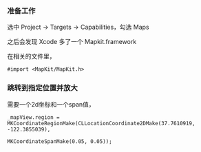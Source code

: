### 准备工作

选中 Project -> Targets -> Capabilities，勾选 Maps

之后会发现 Xcode 多了一个 Mapkit.framework

在相关的文件里，

```
#import <MapKit/MapKit.h>
```

### 跳转到指定位置并放大

需要一个2d坐标和一个span值，

```
_mapView.region = MKCoordinateRegionMake(CLLocationCoordinate2DMake(37.7610919, -122.3855039),
                                             MKCoordinateSpanMake(0.05, 0.05));
```
